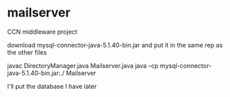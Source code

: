 # mailserver
CCN middleware project

download mysql-connector-java-5.1.40-bin.jar and put it in the same rep as the other files

javac DirectoryManager.java Mailserver.java
java -cp mysql-connector-java-5.1.40-bin.jar:./ Mailserver

I'll put the database I have later
